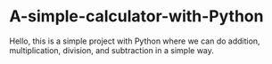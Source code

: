 # A-simple-calculator-with-Python
Hello, this is a simple project with Python where we can do addition, multiplication, division, and subtraction in a simple way.
